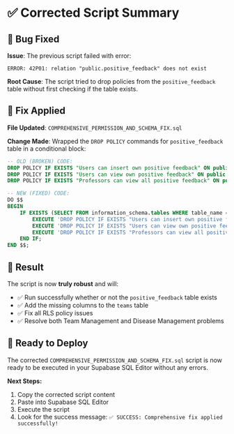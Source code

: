 # ✅ Corrected Script Summary

## 🐛 Bug Fixed

**Issue**: The previous script failed with error:
```
ERROR: 42P01: relation "public.positive_feedback" does not exist
```

**Root Cause**: The script tried to drop policies from the `positive_feedback` table without first checking if the table exists.

## 🔧 Fix Applied

**File Updated**: `COMPREHENSIVE_PERMISSION_AND_SCHEMA_FIX.sql`

**Change Made**: Wrapped the `DROP POLICY` commands for `positive_feedback` table in a conditional block:

```sql
-- OLD (BROKEN) CODE:
DROP POLICY IF EXISTS "Users can insert own positive feedback" ON public.positive_feedback;
DROP POLICY IF EXISTS "Users can view own positive feedback" ON public.positive_feedback;
DROP POLICY IF EXISTS "Professors can view all positive feedback" ON public.positive_feedback;

-- NEW (FIXED) CODE:
DO $$
BEGIN
    IF EXISTS (SELECT FROM information_schema.tables WHERE table_name = 'positive_feedback' AND table_schema = 'public') THEN
        EXECUTE 'DROP POLICY IF EXISTS "Users can insert own positive feedback" ON public.positive_feedback';
        EXECUTE 'DROP POLICY IF EXISTS "Users can view own positive feedback" ON public.positive_feedback';
        EXECUTE 'DROP POLICY IF EXISTS "Professors can view all positive feedback" ON public.positive_feedback';
    END IF;
END $$;
```

## 🎯 Result

The script is now **truly robust** and will:
- ✅ Run successfully whether or not the `positive_feedback` table exists
- ✅ Add the missing columns to the `teams` table
- ✅ Fix all RLS policy issues
- ✅ Resolve both Team Management and Disease Management problems

## 🚀 Ready to Deploy

The corrected `COMPREHENSIVE_PERMISSION_AND_SCHEMA_FIX.sql` script is now ready to be executed in your Supabase SQL Editor without any errors.

**Next Steps:**
1. Copy the corrected script content
2. Paste into Supabase SQL Editor
3. Execute the script
4. Look for the success message: `✅ SUCCESS: Comprehensive fix applied successfully!`
